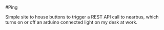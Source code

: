 #Ping

Simple site to house buttons to trigger a REST API call to nearbus, which turns on or off an arduino connected light on my desk at work. 